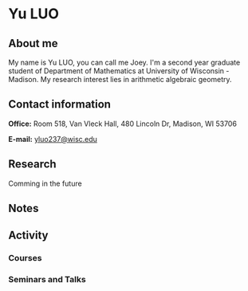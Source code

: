 # Yu LUO

## About me
My name is Yu LUO, you can call me Joey. I'm a second year graduate student of Department of Mathematics at University of Wisconsin - Madison. My research interest lies in arithmetic algebraic geometry.

## Contact information
**Office:** Room 518, Van Vleck Hall, 480 Lincoln Dr, Madison, WI 53706

**E-mail:** yluo237@wisc.edu


## Research

Comming in the future

## Notes


## Activity
### Courses


### Seminars and Talks